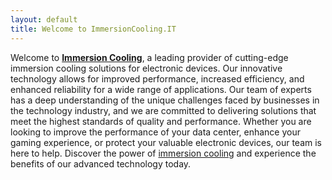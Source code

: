 ```yaml
---
layout: default
title: Welcome to ImmersionCooling.IT
---
```


Welcome to **[Immersion Cooling](https://flameit.io)**, a leading provider of cutting-edge immersion cooling solutions for electronic devices. Our innovative technology allows for improved performance, increased efficiency, and enhanced reliability for a wide range of applications. Our team of experts has a deep understanding of the unique challenges faced by businesses in the technology industry, and we are committed to delivering solutions that meet the highest standards of quality and performance. Whether you are looking to improve the performance of your data center, enhance your gaming experience, or protect your valuable electronic devices, our team is here to help. Discover the power of [immersion cooling](https://flameit.io) and experience the benefits of our advanced technology today.

